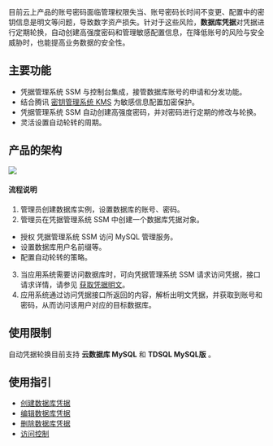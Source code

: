 目前云上产品的账号密码面临管理权限失当、账号密码长时间不变更、配置中的密钥信息是明文等问题，导致数字资产损失。针对于这些风险，**数据库凭据**对凭据进行定期轮换，自动创建高强度密码和管理敏感配置信息，在降低账号的风险与安全威胁时，也能提高业务数据的安全性。

## 主要功能
- 凭据管理系统 SSM 与控制台集成，接管数据库账号的申请和分发功能。
- 结合腾讯 [密钥管理系统 KMS](https://cloud.tencent.com/document/product/573) 为敏感信息配置加密保护。
- 凭据管理系统 SSM 自动创建高强度密码，并对密码进行定期的修改与轮换。
- 灵活设置自动轮转的周期。

## 产品的架构
![](https://main.qcloudimg.com/raw/7995f11577802db535d932bd1514ac83.png)

#### 流程说明
1. 管理员创建数据库实例，设置数据库的账号、密码。
2. 管理员在凭据管理系统 SSM 中创建一个数据库凭据对象。
 - 授权 凭据管理系统 SSM 访问 MySQL 管理服务。
 - 设置数据库用户名前缀等。
 - 配置自动轮转的策略。
3. 当应用系统需要访问数据库时，可向凭据管理系统 SSM 请求访问凭据，接口请求详情，请参见 [获取凭据明文](https://cloud.tencent.com/document/product/1140/40522)。
4. 应用系统通过访问凭据接口所返回的内容，解析出明文凭据，并获取到账号和密码，从而访问该用户对应的目标数据库。

## 使用限制

自动凭据轮换目前支持 **云数据库 MySQL** 和 **TDSQL MySQL版** 。

## 使用指引
- [创建数据库凭据](https://cloud.tencent.com/document/product/1140/57648)
- [编辑数据库凭据](https://cloud.tencent.com/document/product/1140/57649)
- [删除数据库凭据](https://cloud.tencent.com/document/product/1140/57651)
- [访问控制](https://cloud.tencent.com/document/product/1140/40869)
